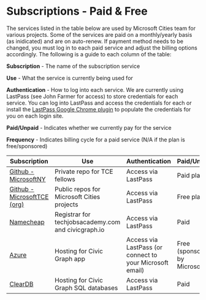 # Subscriptions - Paid & Free

The services listed in the table below are used by Microsoft Cities team for various projects. Some of the services are paid on a monthly/yearly basis (as inidicated) and are on auto-renew. If payment method needs to be changed, you must log in to each paid service and adjust the billing options accordingly. The following is a guide to each column of the table:

**Subscription** - The name of the subscription service

**Use** - What the service is currently being used for

**Authentication** - How to log into each service. We are currently using LastPass (see John Farmer for access) to store credentials for each service. You can log into LastPass and access the credentials for each or install the [LastPass Google Chrome plugin](https://chrome.google.com/webstore/detail/lastpass-free-password-ma/hdokiejnpimakedhajhdlcegeplioahd?hl=en-US) to populate the credentials for you on each login site.

**Paid/Unpaid** - Indicates whether we currently pay for the service

**Frequency** - Indicates billing cycle for a paid service (N/A if the plan is free/sponsored)


| Subscription  | Use  | Authentication  | Paid/Unpaid | Frequency  |
|---|---|---|---|---|
| [Github - MicrosoftNY](https://github.com/microsoftny/) | Private repo for TCE fellows  | Access via LastPass |  Paid plan | Monthly - Every 25th |
| [Github - MicrosoftTCE (org)](https://github.com/orgs/MicrosoftTCE) | Public repos for Microsoft Cities projects  | Access via LastPass | Free plan | N/A |
| [Namecheap](https://www.namecheap.com/myaccount/login.aspx?ReturnUrl=%2f)  | Registrar for techjobsacademy.com and civicgraph.io  | Access via LastPass  | Paid  | Yearly - Every March  |
| [Azure](https://portal.azure.com/#@civicmachineoutlook.onmicrosoft.com/dashboard/private/88aedb61-d6c1-4f25-bbe4-aa5591d4700f)  | Hosting for Civic Graph app | Access via LastPass (or connect to your Microsoft email)  | Free (sponsored by Microsoft)  | N/A |
| [ClearDB](https://www.cleardb.com/account/view)  | Hosting for Civic Graph SQL databases  | Access via LastPass  | Paid  | Monthly - Every 6th  |
